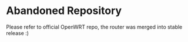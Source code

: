# Abandoned Repository

Please refer to official OpenWRT repo, the router was merged into stable release :)
